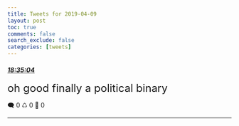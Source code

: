 ```yaml
---
title: Tweets for 2019-04-09
layout: post
toc: true
comments: false
search_exclude: false
categories: [tweets]
---
```



#### <a href = "https://twitter.com/deepfates/status/1115775164849971201">*18:35:04*</a>

<font size="5">oh good finally a political binary</font>



🗨️ 0 ♺ 0 🤍  0   

---
    
            


